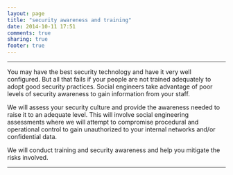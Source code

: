 ```yaml
---
layout: page
title: "security awareness and training"
date: 2014-10-11 17:51
comments: true
sharing: true
footer: true
---
```

***
You may have the best security technology and have it very well configured.
But all that fails if your people are not trained adequately to adopt good security practices.
Social engineers take advantage of poor levels of security awareness to gain
information from your staff.

We will assess your security culture and provide the awareness needed to raise it to an adequate level.
This will involve social engineering assessments where we will attempt to compromise procedural and 
operational control to gain unauthorized to your internal networks and/or confidential data.


We will conduct training and security awareness and help you mitigate the risks involved.


***
